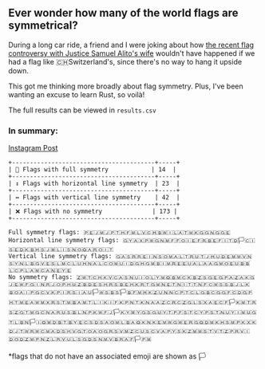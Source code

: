 ## Ever wonder how many of the world flags are symmetrical?

During a long car ride, a friend and I were joking about how [the recent flag controversy with Justice Samuel Alito's wife](https://apnews.com/article/justice-samuel-alito-upsidedown-flag-trump-jan6-f5809b9fd3be19b2359907f7b16651e5) wouldn't have happened if we had a flag like 🇨🇭Switzerland's, since there's no way to hang it upside down.

This got me thinking more broadly about flag symmetry. Plus, I've been wanting an excuse to learn Rust, so voilà!

The full results can be viewed in `results.csv`

### In summary:

[Instagram Post](https://www.instagram.com/p/C9F03HevOH7)

```
+----------------------------------------+-----+
| 🪩 Flags with full symmetry            | 14  |
+----------------------------------------+-----+
| ↕️ Flags with horizontal line symmetry  | 23  |
+----------------------------------------+-----+
| ↔️ Flags with vertical line symmetry    | 42  |
+----------------------------------------+-----+
| ❌ Flags with no symmetry              | 173 |
+----------------------------------------+-----+

Full symmetry flags: 🇵🇪🇯🇲🇯🇵🇹🇭🇫🇲🇱🇻🇨🇭🇧🇼🇮🇱🇦🇹🇲🇰🇬🇬🇳🇬🇬🇪
Horizontal line symmetry flags: 🇬🇾🇦🇽🇵🇼🇬🇳🇲🇫🇫🇴🇮🇪🇫🇷🇧🇪🇫🇮🇹🇩🏳️🇨🇮🇸🇪🇩🇰🇧🇭🇸🇯🇲🇱🇮🇸🇳🇴🇶🇦🇷🇴🇮🇹
Vertical line symmetry flags: 🇬🇦🇸🇷🇷🇪🇮🇳🇸🇴🇲🇦🇱🇹🇷🇺🇹🇯🇭🇺🇩🇪🇲🇲🇻🇳🇸🇾🇳🇱🇧🇬🇻🇪🇸🇱🇲🇨🇱🇺🇭🇳🇦🇱🇨🇴🇲🇺🇮🇩🇬🇭🇬🇲🇧🇮🇲🇷🇪🇪🇺🇦🇱🇦🇦🇬🇲🇴🇪🇺🇧🇧🇱🇨🇵🇱🇦🇲🇨🇦🇳🇪🇾🇪
No symmetry flags: 🇿🇼🇹🇨🇭🇰🇻🇨🇦🇸🇳🇺🇮🇴🇱🇾🇲🇶🇧🇲🇨🇰🇧🇿🇸🇬🇪🇬🇵🇦🇿🇦🇰🇬🇯🇪🇼🇫🇬🇮🇳🇷🇯🇴🇵🇭🇺🇿🇧🇩🇪🇸🇭🇷🇸🇧🇪🇭🇰🇷🇹🇬🇲🇳🇪🇹🇳🇮🇹🇹🇳🇫🇨🇼🇸🇸🇧🇯🇱🇰🇧🇴🇦🇮🇵🇬🇨🇻🇰🇵🇮🇷🇸🇮🇦🇺🏳️🇼🇸🇧🇸🏳️🇧🇫🇲🇭🇰🇿🇺🇳🇳🇨🇵🇹🇨🇱🇬🇧🇨🇬🇬🇫🇨🇩🇬🇵🇭🇹🇲🇪🇦🇼🇲🇽🇷🇸🇹🇲🇧🇦🇲🇹🇱🇮🇰🇮🇫🇰🇵🇳🇹🇰🇳🇦🇦🇿🇨🇷🇨🇿🇬🇱🇸🇽🇦🇪🇨🇫🏳️🇰🇲🇹🇷🇸🇿🇬🇹🇲🇬🇨🇳🇦🇷🇺🇸🇧🇱🇳🇵🇰🇼🇫🇯🏳️🇰🇾🇲🇾🇬🇸🇬🇺🇾🇹🇵🇫🇸🇹🇨🇾🇵🇸🇹🇳🇺🇾🇮🇲🇺🇬🇹🇱🇧🇳🏳️🇮🇶🇲🇩🇧🇹🇧🇾🇪🇨🇸🇩🇸🇦🇴🇲🇱🇧🇦🇶🇰🇳🇰🇪🇲🇼🇬🇼🇪🇷🇬🇶🇩🇲🇰🇭🇸🇲🇵🇰🇽🇰🇩🇯🇹🇼🇷🇼🇨🇲🇦🇩🇸🇭🇻🇬🇹🇴🇦🇴🇬🇷🇸🇻🇲🇿🇨🇺🇸🇨🇻🇦🇵🇾🇸🇰🇿🇲🇲🇸🇹🇻🇹🇿🇵🇷🇻🇮🇩🇴🇩🇿🇲🇵🇳🇿🇱🇷🇻🇺🇱🇸🇬🇩🇸🇳🇲🇻🇧🇷🇦🇫🏳️🇵🇲
```

\*flags that do not have an associated emoji are shown as 🏳️
